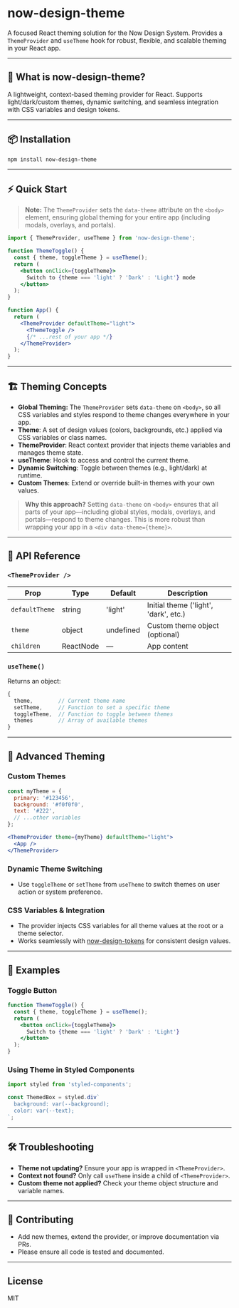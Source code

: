 # now-design-theme

A focused React theming solution for the Now Design System. Provides a `ThemeProvider` and `useTheme` hook for robust, flexible, and scalable theming in your React app.

---

## 🎨 What is now-design-theme?
A lightweight, context-based theming provider for React. Supports light/dark/custom themes, dynamic switching, and seamless integration with CSS variables and design tokens.

---

## 📦 Installation
```sh
npm install now-design-theme
```

---

## ⚡ Quick Start
> **Note:** The `ThemeProvider` sets the `data-theme` attribute on the `<body>` element, ensuring global theming for your entire app (including modals, overlays, and portals).

```jsx
import { ThemeProvider, useTheme } from 'now-design-theme';

function ThemeToggle() {
  const { theme, toggleTheme } = useTheme();
  return (
    <button onClick={toggleTheme}>
      Switch to {theme === 'light' ? 'Dark' : 'Light'} mode
    </button>
  );
}

function App() {
  return (
    <ThemeProvider defaultTheme="light">
      <ThemeToggle />
      {/* ...rest of your app */}
    </ThemeProvider>
  );
}
```

---

## 🏗️ Theming Concepts
- **Global Theming:** The `ThemeProvider` sets `data-theme` on `<body>`, so all CSS variables and styles respond to theme changes everywhere in your app.
- **Theme**: A set of design values (colors, backgrounds, etc.) applied via CSS variables or class names.
- **ThemeProvider**: React context provider that injects theme variables and manages theme state.
- **useTheme**: Hook to access and control the current theme.
- **Dynamic Switching**: Toggle between themes (e.g., light/dark) at runtime.
- **Custom Themes**: Extend or override built-in themes with your own values.

> **Why this approach?**
> Setting `data-theme` on `<body>` ensures that all parts of your app—including global styles, modals, overlays, and portals—respond to theme changes. This is more robust than wrapping your app in a `<div data-theme={theme}>`.

---

## 🧩 API Reference
### `<ThemeProvider />`
| Prop           | Type     | Default   | Description                        |
|----------------|----------|-----------|------------------------------------|
| `defaultTheme` | string   | 'light'   | Initial theme ('light', 'dark', etc.) |
| `theme`        | object   | undefined | Custom theme object (optional)     |
| `children`     | ReactNode| —         | App content                        |

### `useTheme()`
Returns an object:
```js
{
  theme,        // Current theme name
  setTheme,     // Function to set a specific theme
  toggleTheme,  // Function to toggle between themes
  themes        // Array of available themes
}
```

---

## 🚀 Advanced Theming
### Custom Themes
```jsx
const myTheme = {
  primary: '#123456',
  background: '#f0f0f0',
  text: '#222',
  // ...other variables
};

<ThemeProvider theme={myTheme} defaultTheme="light">
  <App />
</ThemeProvider>
```

### Dynamic Theme Switching
- Use `toggleTheme` or `setTheme` from `useTheme` to switch themes on user action or system preference.

### CSS Variables & Integration
- The provider injects CSS variables for all theme values at the root or a theme selector.
- Works seamlessly with [now-design-tokens](https://www.npmjs.com/package/now-design-tokens) for consistent design values.

---

## 📝 Examples
### Toggle Button
```jsx
function ThemeToggle() {
  const { theme, toggleTheme } = useTheme();
  return (
    <button onClick={toggleTheme}>
      Switch to {theme === 'light' ? 'Dark' : 'Light'}
    </button>
  );
}
```

### Using Theme in Styled Components
```jsx
import styled from 'styled-components';

const ThemedBox = styled.div`
  background: var(--background);
  color: var(--text);
`;
```

---

## 🛠️ Troubleshooting
- **Theme not updating?** Ensure your app is wrapped in `<ThemeProvider>`.
- **Context not found?** Only call `useTheme` inside a child of `<ThemeProvider>`.
- **Custom theme not applied?** Check your theme object structure and variable names.

---

## 🤝 Contributing
- Add new themes, extend the provider, or improve documentation via PRs.
- Please ensure all code is tested and documented.

---

## License
MIT
